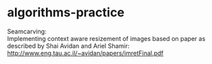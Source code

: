 # algorithms-practice
Seamcarving:  
Implementing context aware resizement of images based on paper as described by Shai Avidan and Ariel Shamir:  
http://www.eng.tau.ac.il/~avidan/papers/imretFinal.pdf
